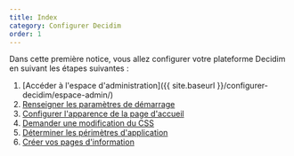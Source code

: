```yaml
---
title: Index
category: Configurer Decidim
order: 1
---
```


Dans cette première notice, vous allez configurer votre plateforme Decidim en suivant les étapes suivantes :
1. [Accéder à l'espace d'administration]({{ site.baseurl }}/configurer-decidim/espace-admin/)
2. [Renseigner les paramètres de démarrage]()
3. [Configurer l'apparence de la page d'accueil]()
4. [Demander une modification du CSS]()
5. [Déterminer les périmètres d'application]()
6. [Créer vos pages d'information]()
